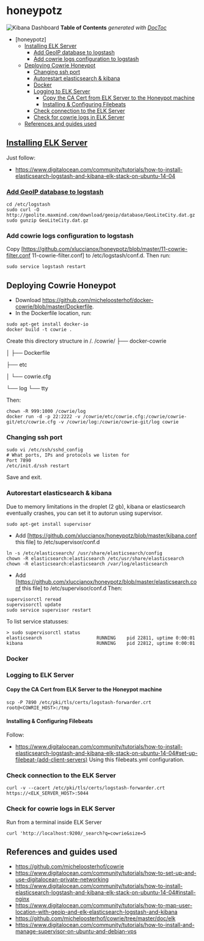 # honeypotz
![Kibana Dashboard](https://github.com/xluccianox/honeypotz/blob/master/kibana-dashboard.png)
**Table of Contents**  *generated with [DocToc](http://doctoc.herokuapp.com/)*

- [honeypotz]
	- [Installing ELK Server](#installing-elk)
		- [Add GeoIP database to logstash](#add-kibana-geopip)
		- [Add cowrie logs configuration to logstash](#)
	- [Deploying Cowrie Honeypot](#)
		- [Changing ssh port](#)
		- [Autorestart elasticsearch & kibana](#)
		- [Docker](#)
		- [Logging to ELK Server](#)
			- [Copy the CA Cert from ELK Server to the Honeypot machine](#)
			- [Installing & Configuring Filebeats](#)
		- [Check connection to the ELK Server](#)
		- [Check for cowrie logs in ELK Server](#)
	- [References and guides used](#)
    
## [Installing ELK Server](#installing-elk)
Just follow:
* https://www.digitalocean.com/community/tutorials/how-to-install-elasticsearch-logstash-and-kibana-elk-stack-on-ubuntu-14-04
### [Add GeoIP database to logstash](#add-kibana-geopip)
```
cd /etc/logstash
sudo curl -O http://geolite.maxmind.com/download/geoip/database/GeoLiteCity.dat.gz
sudo gunzip GeoLiteCity.dat.gz
```

### Add cowrie logs configuration to logstash
Copy [https://github.com/xluccianox/honeypotz/blob/master/11-cowrie-filter.conf 11-cowrie-filter.conf] to /etc/logstash/conf.d.
Then run:
```
sudo service logstash restart
```
## Deploying Cowrie Honeypot
* Download https://github.com/micheloosterhof/docker-cowrie/blob/master/Dockerfile.
* In the Dockerfile location, run:
```
sudo apt-get install docker-io
docker build -t cowrie .
```
Create this directory structure in /.
/cowrie/
├── docker-cowrie

│   ├── Dockerfile

├── etc

│   └── cowrie.cfg

└── log
    └── tty
    
Then:

```
chown -R 999:1000 /cowrie/log 
docker run -d -p 22:2222 -v /cowrie/etc/cowrie.cfg:/cowrie/cowrie-git/etc/cowrie.cfg -v /cowrie/log:/cowrie/cowrie-git/log cowrie
```

### Changing ssh port
```
sudo vi /etc/ssh/sshd_config
# What ports, IPs and protocols we listen for
Port 7890
/etc/init.d/ssh restart
```
Save and exit.
### Autorestart elasticsearch & kibana
Due to memory limitations in the droplet (2 gb), kibana or elasticsearch eventually crashes, you can set it to autorun using supervisor.
```
sudo apt-get install supervisor
```
* Add [https://github.com/xluccianox/honeypotz/blob/master/kibana.conf this file] to /etc/supervisor/conf.d
```
ln -s /etc/elasticsearch/ /usr/share/elasticsearch/config
chown -R elasticsearch:elasticsearch /etc/usr/share/elasticsearch
chown -R elasticsearch:elasticsearch /var/log/elasticsearch
```
* Add [https://github.com/xluccianox/honeypotz/blob/master/elasticsearch.conf this file] to /etc/supervisor/conf.d
Then:
```
supervisorctl reread
supervisorctl update
sudo service supervisor restart
```
To list service statusses:
```
> sudo supervisorctl status
elasticsearch                    RUNNING    pid 22811, uptime 0:00:01
kibana                           RUNNING    pid 22812, uptime 0:00:01
```

### Docker
### Logging to ELK Server
#### Copy the CA Cert from ELK Server to the Honeypot machine
```
scp -P 7890 /etc/pki/tls/certs/logstash-forwarder.crt root@<COWRIE_HOST>:/tmp
```
#### Installing & Configuring Filebeats
Follow:
* https://www.digitalocean.com/community/tutorials/how-to-install-elasticsearch-logstash-and-kibana-elk-stack-on-ubuntu-14-04#set-up-filebeat-(add-client-servers)
Using this filebeats.yml configuration.
### Check connection to the ELK Server
```
curl -v --cacert /etc/pki/tls/certs/logstash-forwarder.crt https://<ELK_SERVER_HOST>:5044
```
### Check for cowrie logs in ELK Server
Run from a terminal inside ELK Server
```
curl 'http://localhost:9200/_search?q=cowrie&size=5
```

## References and guides used
* https://github.com/micheloosterhof/cowrie
* https://www.digitalocean.com/community/tutorials/how-to-set-up-and-use-digitalocean-private-networking
* https://www.digitalocean.com/community/tutorials/how-to-install-elasticsearch-logstash-and-kibana-elk-stack-on-ubuntu-14-04#install-nginx
* https://www.digitalocean.com/community/tutorials/how-to-map-user-location-with-geoip-and-elk-elasticsearch-logstash-and-kibana
* https://github.com/micheloosterhof/cowrie/tree/master/doc/elk
* https://www.digitalocean.com/community/tutorials/how-to-install-and-manage-supervisor-on-ubuntu-and-debian-vps
